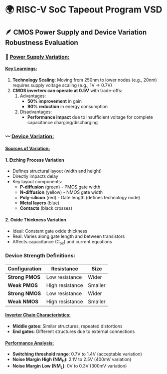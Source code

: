 # 🌍 RISC-V SoC Tapeout Program VSD
## 🪶 CMOS Power Supply and Device Variation Robustness Evaluation
### 💪 <ins>Power Supply Variation:</ins>
#### <ins>Key Learnings:</ins>
1. **Technology Scaling**: Moving from 250nm to lower nodes (e.g., 20nm) requires supply voltage scaling (e.g., 1V → 0.7V)
2. **CMOS inverters can operate at 0.5V** with trade-offs:<br>
      1) Advantages:
            - **50% improvement** in gain
            - **90% reduction** in energy consumption<br>
      2) Disadvantages:
            - **Performance impact** due to insufficient voltage for complete capacitance charging/discharging

### 〰️ <ins>Device Variation:</ins>
#### <ins>Sources of Variation:</ins>

#### 1. Etching Process Variation
- Defines structural layout (width and height)
- Directly impacts delay
- Key layout components:
  - **P-diffusion** (green) - PMOS gate width
  - **N-diffusion** (yellow) - NMOS gate width  
  - **Poly-silicon** (red) - Gate length (defines technology node)
  - **Metal layers** (blue)
  - **Contacts** (black crosses)

#### 2. Oxide Thickness Variation
- Ideal: Constant gate oxide thickness
- Real: Varies along gate length and between transistors
- Affects capacitance (C<sub>ox</sub>) and current equations

### Device Strength Definitions:

| Configuration | Resistance | Size |
|---------------|------------|------|
| **Strong PMOS** | Low resistance | Wider |
| **Weak PMOS** | High resistance | Smaller |
| **Strong NMOS** | Low resistance | Wider |
| **Weak NMOS** | High resistance | Smaller |

#### <ins>Inverter Chain Characteristics:</ins>
- **Middle gates**: Similar structures, repeated distortions
- **End gates**: Different structures due to external connections

#### <ins>Performance Analysis:</ins>
- **Switching threshold range**: 0.7V to 1.4V (acceptable variation)
- **Noise Margin High (NM<sub>H</sub>)**: 2.1V to 2.5V (400mV variation)
- **Noise Margin Low (NM<sub>L</sub>)**: 0V to 0.3V (300mV variation)



